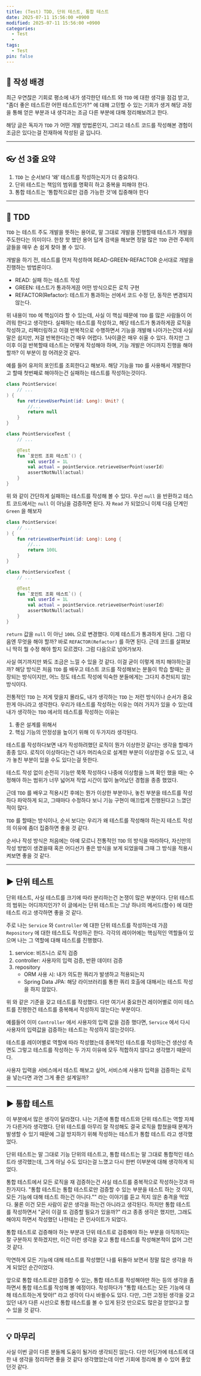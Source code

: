 ```yaml
---
title: (Test) TDD, 단위 테스트, 통합 테스트
date: 2025-07-11 15:56:00 +0900
modified: 2025-07-11 15:56:00 +0900
categories:
  - Test
  - 
tags:
  - Test
pin: false
---
```


## 📝 작성 배경
최근 우연찮은 기회로 평소에 내가 생각한던 테스트 와 `TDD` 에 대한 생각을 점검 받고, "좀더 좋은 테스트란 어떤 테스트인가?" 에 대해 고민할 수 있는 기회가 생겨 해당 과정을 통해 얻은 부분과 내 생각과는 조금 다른 부분에 대해 정리해보려고 한다.

해당 글은 독자가 `TDD` 가 어떤 개발 방법론인지, 그리고 테스트 코드를 작성해본 경험이 조금은 있다는걸 전재하에 작성된 글 입니다.

---
## 👓 선 3줄 요약
1. `TDD` 는 순서보다 ‘왜’ 테스트를 작성하는지가 더 중요하다.
2. 단위 테스트는 책임의 범위를 명확히 하고 중복을 피해야 한다.
3. 통합 테스트는 ‘통합적으로만 검증 가능한 것’에 집중해야 한다

---
## 🔄 TDD
`TDD` 는 테스트 주도 개발을 뜻하는 용어로, 말 그대로 개발을 진행할때 테스트가 개발을 주도한다는 의미이다.
한창 핫 했던 용어 답게 검색을 해보면 정말 많은 `TDD` 관련 주제의 글들을 매우 손 쉽게 찾아 볼 수 있다.

개발을 하기 전, 테스트를 먼저 작성하여 READ-GREEN-REFACTOR 순서대로 개발을 진행하는 방법론이다.
- READ: 실패 하는 테스트 작성
- GREEN: 테스트가 통과하게끔 어떤 방식으로든 로직 구현
- REFACTOR(Refactor): 테스트가 통과하는 선에서 코드 수정 단, 동작은 변경되지 않는다.

위 내용이 `TDD` 에 핵심이라 할 수 있는데, 사실 이 핵심 때문에 `TDD` 를 많은 사람들이 어려워 한다고 생각한다.
실패하는 테스트를 작성하고, 해당 테스트가 통과하게끔 로직을 작성하고, 리펙터링하고 이걸 반복적으로 수행하면서 기능을 개발해 나아가는건데
사실 말은 쉽지만, 저걸 반복한다는건 매우 어렵다. 1사이클은 매우 쉬울 수 있다. 하지만 그 이후 이걸 반복할때 테스트는 어떻게 작성해야 하며,
기능 개발은 어디까지 진행을 해야할까? 이 부분이 참 어려운것 같다.

예를 들어 유저의 포인트를 조회한다고 해보자.
해당 기능을 `TDD` 를 사용해서 개발한다고 할때 첫번째로 해야하는건 실패하는 테스트를 작성하는것이다.

```kotlin
class PointService(
    // ...
) {
    fun retrieveUserPoint(id: Long): Unit? {
        //...
        return null
    }
}

class PointServiceTest {
    // ...

    @Test
    fun `포인트 조회 테스트`() {
        val userId = 1L
        val actual = pointService.retrieveUserPoint(userId)
        assertNotNull(actual)
    }
}
```
위 와 같이 간단하게 실패하는 테스트를 작성해 볼 수 있다.
우선 `null` 을 반환하고 테스트 코드에서는 `null` 이 아님을 검증하면 된다.
자 `Read` 가 되었으니 이제 다음 단계인 `Green` 을 해보자

```kotlin
class PointService(
    // ...
) {
    fun retrieveUserPoint(id: Long): Long {
        //...
        return 100L
    }
}

class PointServiceTest {
    // ...

    @Test
    fun `포인트 조회 테스트`() {
        val userId = 1L
        val actual = pointService.retrieveUserPoint(userId)
        assertNotNull(actual)
    }
}
```
`return` 값을 `null` 이 아닌 `100L` 으로 변경했다. 이제 테스트가 통과하게 된다.
그럼 다음엔 무엇을 해야 할까? 바로 `REFACTOR(Refactor)` 를 하면 된다.
근데 코드를 살펴보니 딱히 뭘 수정 해야 할지 모르겠다. 그럼 다음으로 넘어가보자.

사실 여기까지만 봐도 조금은 느낄 수 있을 것 같다. 이걸 굳이 이렇게 까지 해야하는걸까?
해당 방식은 처음 `TDD` 를 배우고 테스트 코드를 작성해보는 분들이 학습 할때는 권장되는 방식이지만, 어느 정도 테스트 작성에 익숙한 분들에게는
그다지 추천되지 않는 방식이다.

전통적인 `TDD` 는 저게 맞을지 몰라도, 내가 생각하는 `TDD` 는 저런 방식이나 순서가 중요한게 아니라고 생각한다.
우리가 테스트를 작성하는 이유는 여러 가지가 있을 수 있는데 내가 생각하는 `TDD` 에서의 테스트를 작성하는 이유는
1. 좋은 설계를 위해서
2. 핵심 기능의 안정성을 높이기 위해
이 두가지라 생각된다.

테스트를 작성하다보면 내가 작성하려했던 로직이 뭔가 이상한것 같다는 생각을 할때가 종종 있다.
로직이 이상하다는건 내가 머리속으로 설계한 부분이 이상한걸 수도 있고, 내가 놓친 부분이 있을 수도 있다는걸 뜻한다.

테스트 작성 없이 순전히 기능만 쭉쭉 작성하다 나중에 이상함을 느껴 확인 했을 때는 수정해야 하는 범위가 너무 넓어져 작업 시간이
많이 늘어났던 경험을 종종 했었다.

근데 `TDD` 를 배우고 적용시킨 후에는 뭔가 이상한 부분이나, 놓친 부분을 테스트를 작성하다 파악하게 되고, 그때마다 수정하다 보니 기능 구현이 매끄럽게 진행된다고 느꼈던 적이 많다.

`TDD` 를 할때는 방식이나, 순서 보다는 우리가 왜 테스트를 작성해야 하는지 테스트 작성의 이유에 좀더 집중하면 좋을 것 같다.

순서나 작성 방식은 처음에는 아예 모르니 전통적인 `TDD` 의 방식을 따라하다, 자신만의 작성 방법이 생겼을때 혹은 어디선가 좋은 방식을 보게 되었을때
그때 그 방식을 적용시켜보면 좋을 것 같다.

---
## ▶️ 단위 테스트
단위 테스트, 사실 테스트를 크기에 따라 분리하는건 논쟁이 많은 부분이다. 단위 테스트의 범위는 어디까지인가?
이 글에서는 단위 테스트는 그냥 하나의 메서드(함수) 에 대한 테스트 라고 생각하면 좋을 것 같다.

주로 나는 `Service` 와 `Controller` 에 대한 단위 테스트를 작성하는데 가끔 `Repository` 에 대한 테스트도 작성하곤 한다.
각각의 레이어에는 핵심적인 역할들이 있으며 나는 그 역할에 대해 테스트를 진행했다.
1. service: 비즈니스 로직 검증
2. controller: 사용자의 입력 검증, 반환 데이터 검증
3. repository
    - ORM 사용 시: 내가 의도한 쿼리가 발생하고 적용되는지
    - Spring Data JPA: 해당 라이브러리를 통한 쿼리 호출에 대해서는 테스트 작성을 하지 않았다.

위 와 같은 기준을 갖고 테스트를 작성했다.
다만 여기서 중요한건 레이어별로 이미 테스트를 진행한건 테스트를 중복해서 작성하지 않는다는 부분이다.

예를들어
이미 `Controller` 에서 사용자의 입력 값을 검증 했다면, `Service` 에서 다시 사용자의 입력값을 검증하는 테스트는 작성하지 않는것이다.

테스트를 레이어별로 역할에 따라 작성했는데 중복적인 테스트를 작성하는건 생산성 측면도 그렇고 테스트를 작성하는 두 가지 이유에 모두 적합하지 않다고 생각했기 때문이다.

사용자 입력을 서비스에서 테스트 해보고 싶어, 서비스에 사용자 입력을 검증하는 로직을 넣는다면 과연 그게 좋은 설계일까?

---
## ▶️ 통합 테스트
이 부분에서 많은 생각이 달라졌다.
나는 기존에 통합 테스트와 단위 테스트는 역할 자체가 다른거라 생각했다. 단위 테스트를 아무리 잘 작성해도 결국 로직을 합쳤을때 문제가 발생할 수 있기 때문에 그걸 방지하기 위해 작성하는 테스트가 통합 테스트 라고 생각했었다.

단위 테스트는 말 그대로 기능 단위의 테스트고, 통합 테스트는 말 그대로 통합적인 테스트라 생각했는데, 그게 아닐 수도 있다는걸 느꼈고 다시 한번 이부분에 대해 생각하게 되었다.

통합 테스트에서 모든 로직을 재 검증하는건 사실 테스트를 중복적으로 작성하는것과 마찬가지다.
"통합 테스트는 통합 테스트로만 검증할 수 있는 부분을 테스트 하는 것 이지, 모든 기능에 대해 테스트 하는건 아니다."" 라는 이야기를 듣고 적지 않은 충격을 먹었다. 물론 이건 모든 사람이 같은 생각을 하는건 아니라고 생각된다. 하지만 통합 테스트를 작성하면서 "굳이 이걸 또 검증할 필요가 있을까?"
라고 종종 생각은 했지만, 그래도 해야지 하면서 작성했던 나한테는 큰 인사이트가 되었다.

통합 테스트로 검증해야 하는 부분과 단위 테스트로 검증해야 하는 부분을 아직까지는 잘 구분하지 못하겠지만, 이건 이런 생각을 갖고 통합 테스트를 작성해본적이 없어 그런것 같다.

막연하게 모든 기능에 대해 테스트를 작성했던 나를 뒤돌아 보면서 정말 많은 생각을 하게 되었던 순간이었다.

앞으로 통합 테스트로만 검증할 수 있는, 통합 테스트를 작성해야만 하는 등의 생각을 좀 하면서 통합 테스트를 작성해 볼 예정이다.
작성하다가 "통합 테스트는 모든 기능에 대해 테스트하는게 맞아!" 라고 생각이 다시 바뀔수도 있다. 다만, 그런 고정된 생각을 갖고 있던 내가
다른 시선으로 통합 테스트를 볼 수 있게 된것 만으로도 많은걸 얻었다고 할 수 있을 것 같다.

---
## 💡 마무리
사실 이번 글이 다른 분들께 도움이 될거라 생각되진 않는다. 다만 어딘가에 테스트에 대한 내 생각을 정리하면 좋을 것 같다 생각했었는데
이번 기회에 정리해 볼 수 있어 좋았던것 같다.

